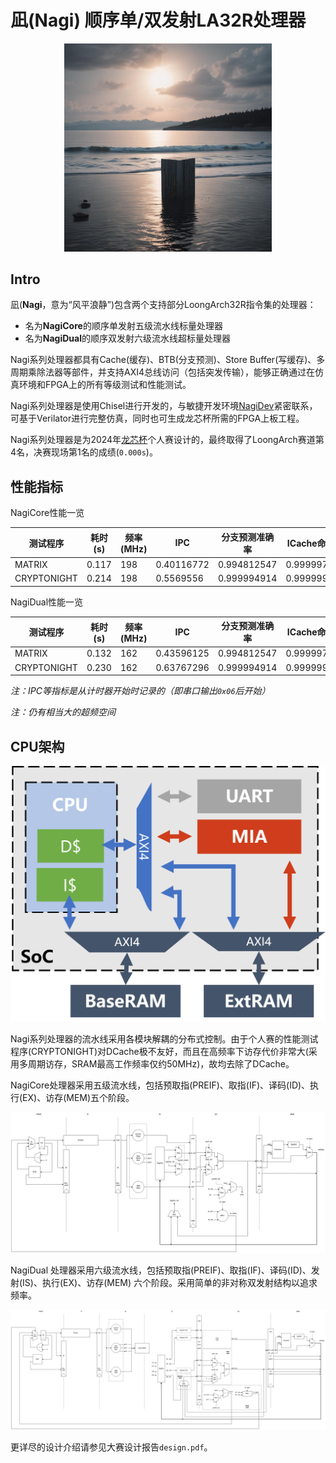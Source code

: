 # 凪(Nagi) 顺序单/双发射LA32R处理器

<p align="center">
<img src="./docs/imgs/nagi.jpeg" style="width: 66%;">
</p>

## Intro

凪(**Nagi**，意为“风平浪静”)包含两个支持部分LoongArch32R指令集的处理器：
- 名为**NagiCore**的顺序单发射五级流水线标量处理器
- 名为**NagiDual**的顺序双发射六级流水线超标量处理器

Nagi系列处理器都具有Cache(缓存)、BTB(分支预测)、Store Buffer(写缓存)、多周期乘除法器等部件，并支持AXI4总线访问（包括突发传输），能够正确通过在仿真环境和FPGA上的所有等级测试和性能测试。

Nagi系列处理器是使用Chisel进行开发的，与敏捷开发环境[NagiDev](https://github.com/MrAMS/Nagi)紧密联系，可基于Verilator进行完整仿真，同时也可生成龙芯杯所需的FPGA上板工程。

Nagi系列处理器是为2024年[龙芯杯](http://www.nscscc.com/)个人赛设计的，最终取得了LoongArch赛道第4名，决赛现场第1名的成绩(`0.000s`)。

## 性能指标

NagiCore性能一览

| 测试程序 | 耗时(s) | 频率(MHz) | IPC        | 分支预测准确率 | ICache命中率 |
| ----------- | ------- | --------- | ---------- | -------------- | ------------ |
| MATRIX      | 0.117   | 198       | 0.40116772 | 0.994812547    | 0.999997993  |
| CRYPTONIGHT | 0.214   | 198       | 0.5569556  | 0.999994914    | 0.99999922   |

NagiDual性能一览

| 测试程序 | 耗时(s) | 频率(MHz) | IPC        | 分支预测准确率 | ICache命中率 |
| ----------- | ------- | --------- | ---------- | -------------- | ------------ |
| MATRIX      | 0.132   | 162       | 0.43596125 | 0.994812547    | 0.999997562  |
| CRYPTONIGHT | 0.230   | 162       | 0.63767296  | 0.999994914    | 0.999999003   |

*注：IPC等指标是从计时器开始时记录的（即串口输出`0x06`后开始）*

*注：仍有相当大的超频空间*

## CPU架构

![SoC结构](./docs/imgs/SoC.png)


Nagi系列处理器的流水线采用各模块解耦的分布式控制。由于个人赛的性能测试程序(CRYPTONIGHT)对DCache极不友好，而且在高频率下访存代价非常大(采用多周期访存，SRAM最高工作频率仅约50MHz)，故均去除了DCache。

NagiCore处理器采用五级流水线，包括预取指(PREIF)、取指(IF)、译码(ID)、执行(EX)、访存(MEM)五个阶段。

![NagiCore](./docs/imgs/nagicore-5-stages.drawio.png)

NagiDual 处理器采用六级流水线，包括预取指(PREIF)、取指(IF)、译码(ID)、发射(IS)、执行(EX)、访存(MEM) 六个阶段。采用简单的非对称双发射结构以追求频率。

![NagiDual](./docs/imgs/nagicore-dual.dual.drawio.png)

更详尽的设计介绍请参见大赛设计报告`design.pdf`。
